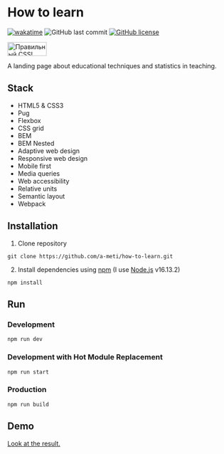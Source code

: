 # How to learn

[![wakatime](https://wakatime.com/badge/user/29a8352f-15fa-421a-b8ff-a7adff87a0dc/project/9f1fe3d1-b18a-4869-883a-abeeb65d8f2a.svg)](https://wakatime.com/badge/user/29a8352f-15fa-421a-b8ff-a7adff87a0dc/project/9f1fe3d1-b18a-4869-883a-abeeb65d8f2a)
![GitHub last commit](https://img.shields.io/github/last-commit/a-meti/how-to-learn)
[![GitHub license](https://img.shields.io/github/license/a-meti/how-to-learn)](https://github.com/a-meti/russian-travel/blob/main/LICENSE)
<p>
    <a href="https://jigsaw.w3.org/css-validator/check/referer">
        <img style="border:0;width:88px;height:31px"
            src="https://jigsaw.w3.org/css-validator/images/vcss-blue"
            alt="Правильный CSS!" />
    </a>
</p>

A landing page about educational techniques and statistics in teaching.

## Stack
* HTML5 & CSS3
* Pug
* Flexbox
* CSS grid
* BEM
* BEM Nested
* Adaptive web design
* Responsive web design
* Mobile first
* Media queries
* Web accessibility
* Relative units
* Semantic layout
* Webpack

## Installation
1. Clone repository
```
git clone https://github.com/a-meti/how-to-learn.git
```
2. Install dependencies using [npm](https://www.npmjs.com/) (I use [Node.js](https://nodejs.org) v16.13.2)
```
npm install
```
## Run
### Development
```
npm run dev
```
### Development with Hot Module Replacement
```
npm run start
```
### Production
```
npm run build
```

## Demo

[Look at the result.](https://a-meti.github.io/how-to-learn/index.html)
